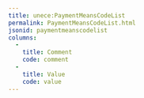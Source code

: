 ```yaml
---
title: unece:PaymentMeansCodeList
permalink: PaymentMeansCodeList.html
jsonid: paymentmeanscodelist
columns:
  - 
    title: Comment
    code: comment
  - 
    title: Value
    code: value
---
```

